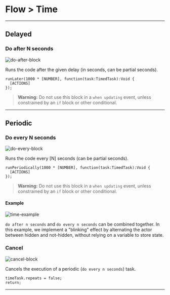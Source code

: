 # Flow > Time

***

## Delayed

### <a name="dolater"></a> Do after N seconds

![do-after-block](http://static.stencyl.com/pedia2/block-images/1%20-%20Flow/2%20-%20Time/dolater.png)

Runs the code after the given delay (in seconds, can be partial seconds).

```
runLater(1000 * [NUMBER], function(task:TimedTask):Void {
  [ACTIONS]
});
```

> **Warning:** Do not use this block in a `when updating` event, unless constrained by an `if` block or other conditional.

***

## Periodic

### <a name="periodic"></a> Do every N seconds

![do-every-block](http://static.stencyl.com/pedia2/block-images/1%20-%20Flow/2%20-%20Time/periodic.png)

Runs the code every [N] seconds (can be partial seconds).

```
runPeriodically(1000 * [NUMBER], function(task:TimedTask):Void {
  [ACTIONS]
});
```

> **Warning:** Do not use this block in a `when updating` event, unless constrained by an `if` block or other conditional.

#### Example

![time-example](http://static.stencyl.com/pedia2/blocks/flow/flow_time/PeriodicExample2.png)

`do after n seconds` and `do every n seconds` can be combined together. In this example, we implement a "blinking" effect by alternating the actor between hidden and not-hidden, without relying on a variable to store state.


### <a name="cancel"></a> Cancel

![cancel-block](http://static.stencyl.com/pedia2/block-images/1%20-%20Flow/2%20-%20Time/cancel.png)

Cancels the execution of a periodic (`do every n seconds`) task.

```
timeTask.repeats = false;
return;
```

***
